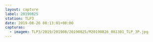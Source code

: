 ```yaml
---
layout: capture
label: 20190825
station: TLP3
date: 2019-08-26 08:13:01+00:00
capturas:
  - imagem: TLP3/2019/201908/20190825/M20190826_081301_TLP_3P.jpg
---
```


